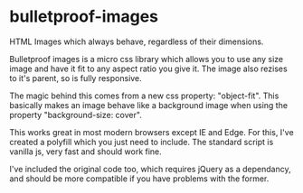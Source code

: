 # bulletproof-images
HTML Images which always behave, regardless of their dimensions.

Bulletproof images is a micro css library which allows you to use any size image and have it fit to any aspect ratio you give it. The image also rezises to it's parent, so is fully responsive.

The magic behind this comes from a new css property: "object-fit".
This basically makes an image behave like a background image when using the property "background-size: cover".

This works great in most modern browsers except IE and Edge.
For this, I've created a polyfill which you just need to include.
The standard script is vanilla js, very fast and should work fine.

I've included the original code too, which requires jQuery as a dependancy, and should be more compatible if you have problems with the former.
